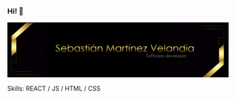 ### Hi! 👋
![](https://github.com/msebasv/msebasv/blob/main/ImgBanner.png)


Skills: REACT / JS / HTML / CSS





